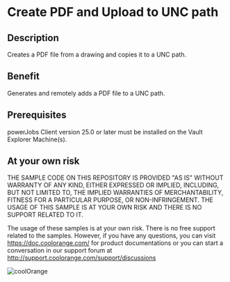 # Create PDF and Upload to UNC path

## Description
Creates a PDF file from a drawing and copies it to a UNC path.

## Benefit
Generates and remotely adds a PDF file to a UNC path.

## Prerequisites
powerJobs Client version 25.0 or later must be installed on the Vault Explorer Machine(s).

## At your own risk
THE SAMPLE CODE ON THIS REPOSITORY IS PROVIDED "AS IS" WITHOUT WARRANTY OF ANY KIND, EITHER EXPRESSED OR IMPLIED, INCLUDING, BUT NOT LIMITED TO, THE IMPLIED WARRANTIES OF MERCHANTABILITY, FITNESS FOR A PARTICULAR PURPOSE, OR NON-INFRINGEMENT. THE USAGE OF THIS SAMPLE IS AT YOUR OWN RISK AND THERE IS NO SUPPORT RELATED TO IT.

The usage of these samples is at your own risk. There is no free support related to the samples. However, if you have any questions, you can visit https://doc.coolorange.com/ for product documentations or you can start a conversation in our support forum at http://support.coolorange.com/support/discussions

![coolOrange](https://user-images.githubusercontent.com/36075173/46519882-4b518880-c87a-11e8-8dab-dffe826a9630.png)